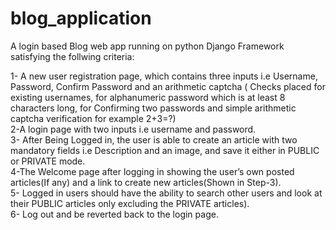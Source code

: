 # blog_application
A login based Blog web app running on python Django Framework satisfying the follwing criteria:

1- A new user registration page, which  contains three inputs i.e Username, Password,
Confirm Password and an arithmetic captcha ( Checks placed for existing usernames,  for
alphanumeric password which is at least 8 characters long,  for Confirming two passwords and
 simple arithmetic captcha verification for example 2+3=?)\
2-A login page with two inputs i.e username and password.\
3- After Being Logged in, the user is able to create an article with two mandatory fields i.e Description and
an image, and save it either in PUBLIC or PRIVATE mode.\
4-The Welcome page after logging in  showing the user’s own posted articles(If any) and a link to create new
articles(Shown in Step-3).\
5- Logged in users should have the ability to search other users and look at their PUBLIC articles only excluding the
PRIVATE articles).\
6- Log out and be reverted back to the login page.

